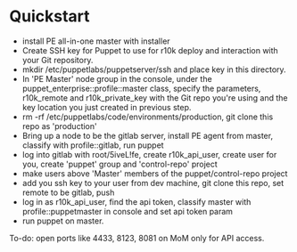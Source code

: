 # Quickstart
* install PE all-in-one master with installer
* Create SSH key for Puppet to use for r10k deploy and interaction with your Git repository.
* mkdir /etc/puppetlabs/puppetserver/ssh and place key in this directory.
* In 'PE Master' node group in the console, under the puppet_enterprise::profile::master class, specify the
  parameters, r10k_remote and r10k_private_key with the Git repo you're using and the key location you just
  created in previous step.
* rm -rf /etc/puppetlabs/code/environments/production, git clone this repo as 'production'
* Bring up a node to be the gitlab server, install PE agent from master, classify with profile::gitlab, run puppet
* log into gitlab with root/5iveL!fe, create r10k_api_user, create user for you, create 'puppet' group and 'control-repo' project
* make users above 'Master' members of the puppet/control-repo project
* add you ssh key to your user from dev machine, git clone this repo, set remote to be gitlab, push
* log in as r10k_api_user, find the api token, classify master with profile::puppetmaster in console and set api token param
* run puppet on master. 

To-do: open ports like 4433, 8123, 8081 on MoM only for API access.


